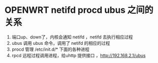 # OPENWRT netifd procd ubus 之间的关系

1. 端口up、down了，内核会通知 netifd ，netifd 去执行相应过程
2. ubus 调用 ubus 命令，调用了 netifd 的相应的过程
3. procd 管理 /etc/init.d/*  下面的各种进程
4. rpcd  远程过程调用进程，给uhttp 提供接口 ，http://192.168.2.1/ubus

